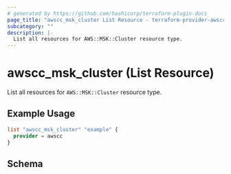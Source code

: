 ```yaml
---
# generated by https://github.com/hashicorp/terraform-plugin-docs
page_title: "awscc_msk_cluster List Resource - terraform-provider-awscc"
subcategory: ""
description: |-
  List all resources for AWS::MSK::Cluster resource type.
---
```


# awscc_msk_cluster (List Resource)

List all resources for `AWS::MSK::Cluster` resource type.

## Example Usage

```terraform
list "awscc_msk_cluster" "example" {
  provider = awscc
}
```

<!-- schema generated by tfplugindocs -->
## Schema
